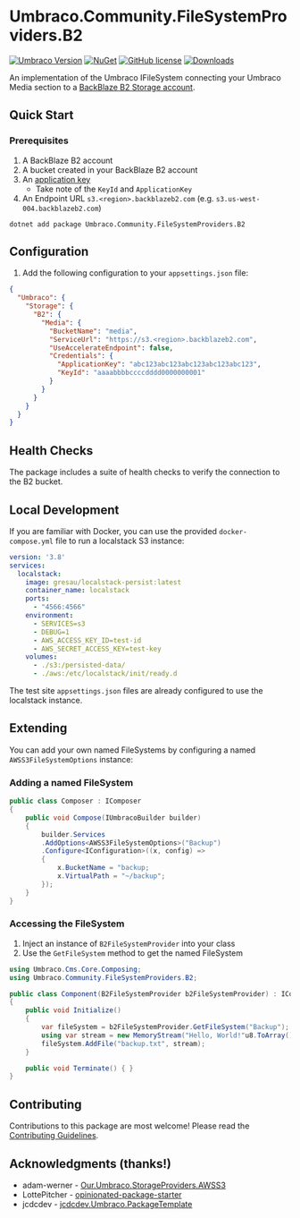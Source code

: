 # Umbraco.Community.FileSystemProviders.B2

[![Umbraco Version](https://img.shields.io/badge/Umbraco-10.4+-%233544B1?style=flat&logo=umbraco)](https://marketplace.umbraco.com/package/Umbraco.Community.FileSystemProviders.B2)
[![NuGet](https://img.shields.io/nuget/vpre/Umbraco.Community.FileSystemProviders.B2?color=0273B3)](https://www.nuget.org/packages/Umbraco.Community.FileSystemProviders.B2)
[![GitHub license](https://img.shields.io/github/license/jcdcdev/Umbraco.Community.FileSystemProviders.B2?color=8AB803)](../LICENSE)
[![Downloads](https://img.shields.io/nuget/dt/Umbraco.Community.FileSystemProviders.B2?color=cc9900)](https://www.nuget.org/packages/Umbraco.Community.FileSystemProviders.B2/)

An implementation of the Umbraco IFileSystem connecting your Umbraco Media section to a [BackBlaze B2 Storage account](https://www.backblaze.com/cloud-storage).

## Quick Start

### Prerequisites

1. A BackBlaze B2 account
2. A bucket created in your BackBlaze B2 account
3. An [application key](https://www.backblaze.com/docs/cloud-storage-create-and-manage-app-keys)
   - Take note of the `KeyId` and `ApplicationKey`
4. An Endpoint URL `s3.<region>.backblazeb2.com` (e.g. `s3.us-west-004.backblazeb2.com`)

```
dotnet add package Umbraco.Community.FileSystemProviders.B2
```

## Configuration

1. Add the following configuration to your `appsettings.json` file:

```json
{
  "Umbraco": {
    "Storage": {
      "B2": {
        "Media": {
          "BucketName": "media",
          "ServiceUrl": "https://s3.<region>.backblazeb2.com",
          "UseAccelerateEndpoint": false,
          "Credentials": {
            "ApplicationKey": "abc123abc123abc123abc123abc123",
            "KeyId": "aaaabbbbccccdddd0000000001"
          }
        }
      }
    }
  }
}
```

## Health Checks

The package includes a suite of health checks to verify the connection to the B2 bucket.

## Local Development

If you are familiar with Docker, you can use the provided `docker-compose.yml` file to run a localstack S3 instance:

```yaml
version: '3.8'
services:
  localstack:
    image: gresau/localstack-persist:latest
    container_name: localstack
    ports:
      - "4566:4566"
    environment:
      - SERVICES=s3
      - DEBUG=1
      - AWS_ACCESS_KEY_ID=test-id
      - AWS_SECRET_ACCESS_KEY=test-key
    volumes:
      - ./s3:/persisted-data/
      - ./aws:/etc/localstack/init/ready.d
```

The test site `appsettings.json` files are already configured to use the localstack instance.

## Extending

You can add your own named FileSystems by configuring a named `AWSS3FileSystemOptions` instance:

### Adding a named FileSystem

```csharp
public class Composer : IComposer
{
    public void Compose(IUmbracoBuilder builder)
    {
        builder.Services
        .AddOptions<AWSS3FileSystemOptions>("Backup")
        .Configure<IConfiguration>((x, config) =>
        {
            x.BucketName = "backup;
            x.VirtualPath = "~/backup";
        });
    }
}
```

### Accessing the FileSystem

1. Inject an instance of `B2FileSystemProvider` into your class
2. Use the `GetFileSystem` method to get the named FileSystem

```csharp
using Umbraco.Cms.Core.Composing;
using Umbraco.Community.FileSystemProviders.B2;

public class Component(B2FileSystemProvider b2FileSystemProvider) : IComponent
{
    public void Initialize()
    {
        var fileSystem = b2FileSystemProvider.GetFileSystem("Backup");
        using var stream = new MemoryStream("Hello, World!"u8.ToArray());
        fileSystem.AddFile("backup.txt", stream);
    }

    public void Terminate() { }
}
```

## Contributing

Contributions to this package are most welcome! Please read the [Contributing Guidelines](CONTRIBUTING.md).

## Acknowledgments (thanks!)

- adam-werner - [Our.Umbraco.StorageProviders.AWSS3](https://github.com/adam-werner/Our.Umbraco.StorageProviders.AWSS3)
- LottePitcher - [opinionated-package-starter](https://github.com/LottePitcher/opinionated-package-starter)
- jcdcdev - [jcdcdev.Umbraco.PackageTemplate](https://github.com/jcdcdev/jcdcdev.Umbraco.PackageTemplate)
